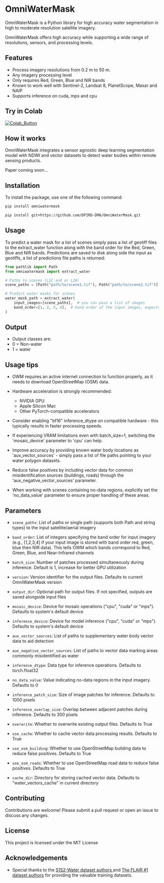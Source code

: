 # OmniWaterMask

OmniWaterMask is a Python library for high accuracy water segmentation in high to moderate resolution satellite imagery.

OmniWaterMask offers high accuracy while supporting a wide range of resolutions, sensors, and processing levels.


## Features

-   Process imagery resolutions from 0.2 m to 50 m.
-   Any imagery processing level
-   Only requires Red, Green, Blue and NIR bands
-   Known to work well with Sentinel-2, Landsat 8, PlanetScope, Maxar and NAIP
-   Supports inference on cuda, mps and cpu

## Try in Colab

[![Colab_Button]][Link]

[Link]: https://colab.research.google.com/drive/********** 'Try OmniWaterMask In Colab'

[Colab_Button]: https://img.shields.io/badge/Try%20in%20Colab-grey?style=for-the-badge&logo=google-colab

## How it works
OmniWaterMask integrates a sensor agnostic deep learning segmentation model with NDWI and vector datasets to detect water bodies within remote sensing products.

Paper coming soon...

## Installation

To install the package, use one of the following command:

```bash
pip install omniwatermask
```

```bash
pip install git+https://github.com/DPIRD-DMA/OmniWaterMask.git
```

## Usage

To predict a water mask for a list of scenes simply pass a list of geotiff files to the extract_water function along with the band order for the Red, Green, Blue and NIR bands. Predictions are saved to disk along side the input as geotiffs, a list of predictions file paths is returned:

```python
from pathlib import Path
from omniwatermask import extract_water

# Paths to scenes (L1C and or L2A)
scene_paths = [Path("path/to/scene1.tif"), Path("path/to/scene2.tif")]

# Predict water masks for scenes
water_mask_path = extract_water(
    input_images=[scene_paths],  # you can pass a list of images
    band_order=[1, 2, 3, 4],  # band order of the input images, expects RGB+NIR
)
```
## Output
- Output classes are:
- 0 = Non-water
- 1 = water

## Usage tips

-   OWM requires an active internet connection to function properly, as it needs to download OpenStreetMap (OSM) data.
-   Hardware acceleration is strongly recommended:
    -   NVIDIA GPU
    -   Apple Silicon Mac
    -   Other PyTorch-compatible accelerators
-   Consider enabling "bf16" inference_dtype on compatible hardware - this typically results in faster processing speeds.
-   If experiencing VRAM limitations even with batch_size=1, switching the 'mosaic_device' parameter to 'cpu' can help.
-   Improve accuracy by providing known water body locations as 'aux_vector_sources' - simply pass a list of file paths pointing to your water polygon datasets.
-   Reduce false positives by including vector data for common misidentification sources (buildings, roads) through the 'aux_negative_vector_sources' parameter.

-   When working with scenes containing no-data regions, explicitly set the 'no_data_value' parameter to ensure proper handling of these areas.


## Parameters

-    `scene_paths`: List of paths or single path (supports both Path and string types) to the input satellite/aerial imagery

-    `band_order`: List of integers specifying the band order for input imagery (e.g., [1,2,3,4] if your input image is stored with band order red, green, blue then NIR data). This tells OWM which bands correspond to Red, Green, Blue, and Near-Infrared channels

-    `batch_size`: Number of patches processed simultaneously during inference. Default is 1, increase for better GPU utilization

-    `version`: Version identifier for the output files. Defaults to current OmniWaterMask version

-    `output_dir`: Optional path for output files. If not specified, outputs are saved alongside input files

-    `mosaic_device`: Device for mosaic operations ("cpu", "cuda" or "mps"). Defaults to system's default device

-    `inference_device`: Device for model inference ("cpu", "cuda" or "mps"). Defaults to system's default device

-    `aux_vector_sources`: List of paths to supplementary water body vector data to aid detection

-    `aux_negative_vector_sources`: List of paths to vector data marking areas commonly misidentified as water

-    `inference_dtype`: Data type for inference operations. Defaults to torch.float32

-    `no_data_value`: Value indicating no-data regions in the input imagery. Defaults to 0

-    `inference_patch_size`: Size of image patches for inference. Defaults to 1000 pixels

-    `inference_overlap_size`: Overlap between adjacent patches during inference. Defaults to 300 pixels

-    `overwrite`: Whether to overwrite existing output files. Defaults to True

-    `use_cache`: Whether to cache vector data processing results. Defaults to True

-    `use_osm_building`: Whether to use OpenStreetMap building data to reduce false positives. Defaults to True

-    `use_osm_roads`: Whether to use OpenStreetMap road data to reduce false positives. Defaults to True

-    `cache_dir`: Directory for storing cached vector data. Defaults to "water_vectors_cache" in current directory


## Contributing

Contributions are welcome! Please submit a pull request or open an issue to discuss any changes.

## License

This project is licensed under the MIT License

## Acknowledgements

-   Special thanks to the [S1S2-Water dataset authors ](https://github.com/MWieland/s1s2_water) and [The FLAIR #1 dataset authors](https://ignf.github.io/FLAIR/) for providing the valuable training datasets.
